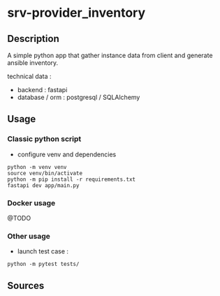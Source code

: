 # srv-provider_inventory

## Description

A simple python app that gather instance data from client and generate ansible inventory.

technical data :
- backend : fastapi
- database / orm : postgresql / SQLAlchemy

## Usage

### Classic python script

- configure venv and dependencies
```
python -m venv venv
source venv/bin/activate
python -m pip install -r requirements.txt
fastapi dev app/main.py
```

### Docker usage

@TODO

### Other usage

- launch test case :
```
python -m pytest tests/
```

## Sources
